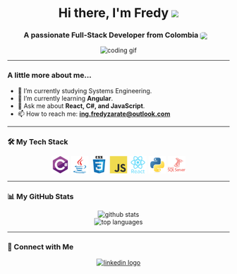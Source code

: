 <h1 align="center">Hi there, I'm Fredy <img src="https://media.giphy.com/media/hvRJCLFzcasrR4ia7z/giphy.gif" width="35"></h1>

<h3 align="center">A passionate Full-Stack Developer from Colombia <img src="https://upload.wikimedia.org/wikipedia/commons/2/21/Flag_of_Colombia.svg" width="30" style="display:inline-block; vertical-align:middle; border:0; border-radius:20%;"></h3>

<p align="center">
  <img src="https://media.giphy.com/media/v1.Y2lkPTc5MGI3NjExZDlteXBxdXU4N3Z5NGNlcHA5Yzc4Ync5OThsZ3Z3NWdwY29qbHg0eCZlcD12MV9naWZzX3NlYXJjaCZjdD1n/JqmupuTVZYaQX5s094/giphy.gif" alt="coding gif" width="600"/>
</p>

---

### A little more about me...

- 🔭 I’m currently studying Systems Engineering.
- 🌱 I’m currently learning **Angular**.
- 💬 Ask me about **React, C#, and JavaScript**.
- 📫 How to reach me: **ing.fredyzarate@outlook.com**

---

### 🛠️ My Tech Stack

<p align="center">
  <a href="https://learn.microsoft.com/en-us/dotnet/csharp/" target="_blank" rel="noreferrer"><img src="https://raw.githubusercontent.com/devicons/devicon/master/icons/csharp/csharp-original.svg" alt="csharp" width="40" height="40"/></a>
  <a href="https://www.java.com" target="_blank" rel="noreferrer"><img src="https://raw.githubusercontent.com/devicons/devicon/master/icons/java/java-original.svg" alt="java" width="40" height="40"/></a>
  <a href="https://www.w3schools.com/css/" target="_blank" rel="noreferrer"><img src="https://raw.githubusercontent.com/devicons/devicon/master/icons/css3/css3-original-wordmark.svg" alt="css3" width="40" height="40"/></a>
  <a href="https://developer.mozilla.org/en-US/docs/Web/JavaScript" target="_blank" rel="noreferrer"><img src="https://raw.githubusercontent.com/devicons/devicon/master/icons/javascript/javascript-original.svg" alt="javascript" width="40" height="40"/></a>
  <a href="https://reactjs.org/" target="_blank" rel="noreferrer"><img src="https://raw.githubusercontent.com/devicons/devicon/master/icons/react/react-original-wordmark.svg" alt="react" width="40" height="40"/></a>
  <a href="https://www.python.org" target="_blank" rel="noreferrer"><img src="https://raw.githubusercontent.com/devicons/devicon/master/icons/python/python-original.svg" alt="python" width="40" height="40"/></a>
  <a href="https://www.microsoft.com/sql-server" target="_blank" rel="noreferrer"><img src="https://raw.githubusercontent.com/devicons/devicon/master/icons/microsoftsqlserver/microsoftsqlserver-plain-wordmark.svg" alt="sql" width="40" height="40"/></a>
</p>

---

### 📊 My GitHub Stats

<p align="center">
  <img src="https://github-readme-stats.vercel.app/api?username=ThissFredy&show_icons=true&theme=tokyonight" alt="github stats" />
  <br/>
  <img src="https://github-readme-stats.vercel.app/api/top-langs/?username=ThissFredy&layout=compact&theme=tokyonight" alt="top languages" />
</p>

---

### 🤝 Connect with Me

<p align="center">
  <a href="https://www.linkedin.com/in/fredy-zarate/" target="_blank">
    <img src="https://raw.githubusercontent.com/maurodesouza/profile-readme-generator/master/src/assets/icons/social/linkedin/default.svg" width="52" height="40" alt="linkedin logo"  />
  </a>
</p>
